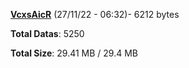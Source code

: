 [**VcxsAicR**](/data/VcxsAicR.txt) (27/11/22 - 06:32)- 6212 bytes

**Total Datas**: 5250

**Total Size**: 29.41 MB / 29.4 MB